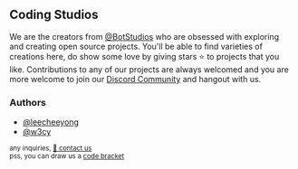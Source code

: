 ## Coding Studios

We are the creators from [@BotStudios](https://github.com/botstudios) who are obsessed with exploring and creating open source projects. You'll be able to find varieties of creations here, do show some love by giving stars ⭐ to projects that you like. Contributions to any of our projects are always welcomed and you are more welcome to join our [Discord Community](https://discord.gg/Ty6nM6y3Ug) and hangout with us.

### Authors
- [@leecheeyong](https://github.com/leecheeyong) 
- [@w3cy](https://github.com/w3cy)


<sub>any inquiries, <a href="mailto:tojoeleeofficial@gmail.com">📧 contact us</a></sub><br>
<sub>pss, you can draw us a [code bracket](https://github.com/CodingStudios/Code-Bracket)</sub>


